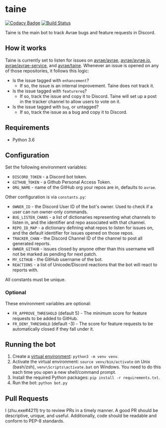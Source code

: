 # taine
[![Codacy Badge](https://api.codacy.com/project/badge/Grade/7c5174b6f97a4144b2c7a1a826f0bbee)](https://www.codacy.com/app/mommothazaz123/taine?utm_source=github.com&amp;utm_medium=referral&amp;utm_content=avrae/taine&amp;utm_campaign=Badge_Grade)
[![Build Status](https://travis-ci.org/avrae/taine.svg?branch=master)](https://travis-ci.org/avrae/taine)

Taine is the main bot to track Avrae bugs and feature requests in Discord.  

## How it works
Taine is currently set to listen for issues on [avrae/avrae](https://github.com/avrae/avrae), [avrae/avrae.io](https://github.com/avrae/avrae.io), [avrae/avrae-service](https://github.com/avrae/avrae-service), and [avrae/taine](https://github.com/avrae/taine).
Whenever an issue is opened on any of those repositories, it follows this logic:
- Is the issue tagged with `enhancement`?
    - If so, the issue is an internal improvement. Taine does not track it.
- Is the issue tagged with `featurereq`?
    - If so, track the issue and copy it to Discord. Taine will set up a post in the tracker channel to allow users to vote on it.
- Is the issue tagged with `bug`, or untagged?
    - If so, track the issue as a bug and copy it to Discord.


## Requirements

- Python 3.6

## Configuration

Set the following environment variables:

- `DISCORD_TOKEN` - a Discord bot token.
- `GITHUB_TOKEN` - a Github Personal Access Token.
- `ORG_NAME` - name of the GitHub org your repos are in, defaults to `avrae`.

Other configuration is via `constants.py`:

- `OWNER_ID` - the Discord User ID of the bot's owner. Used to check if a user can run owner-only commands.
- `BUG_LISTEN_CHANS` - a list of dictionaries representing what channels to listen in, and the identifier and repo associated with that channel.
- `REPO_ID_MAP` - a dictionary defining what repos to listen for issues on, and the default identifier for issues opened on those repos.
- `TRACKER_CHAN` - the Discord Channel ID of the channel to post all generated reports.
- `OWNER_GITHUB` - issues closed by anyone other than this username will not be marked as pending for next patch.
- `MY_GITHUB` - the GitHub username of the bot.
- `REACTIONS` - a list of Unicode/Discord reactions that the bot will react to reports with.

All constants must be unique.

### Optional
These environment variables are optional:

- `FR_APPROVE_THRESHOLD` (default 5) - The minimum score for feature requests to be added to GitHub.
- `FR_DENY_THRESHOLD` (default -3) - The score for feature requests to be automatically closed if they fall under it.

## Running the bot

1. Create a [virtual environment](https://docs.python.org/3/library/venv.html): `python3 -m venv venv`.
2. Activate the virtual environment: `source venv/bin/activate` on Unix (bash/zsh), `venv\Scripts\activate.bat` on Windows. You need to do this each time you open a new shell/command prompt.
3. Install the required Python packages: `pip install -r requirements.txt`.
4. Run the bot: `python bot.py`

## Pull Requests
I (zhu.exe#4211) try to review PRs in a timely manner. A good PR should be descriptive, unique, and useful. Additionally, code should be readable and conform to PEP-8 standards.
